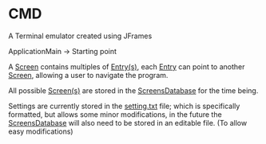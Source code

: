 # CMD
A Terminal emulator created using JFrames

ApplicationMain -> Starting point

A <u>Screen</u> contains multiples of <u>Entry(s)</u>, each <u>Entry</u> can point to another <u>Screen</u>, allowing a user to navigate the program.

All possible <u>Screen(s)</u> are stored in the <u>ScreensDatabase</u> for the time being.

Settings are currently stored in the <u>setting.txt</u> file; which is specifically formatted, but allows some minor modifications, in the future the <u>ScreensDatabase</u> will also need to be stored in an editable file. (To allow easy modifications)
